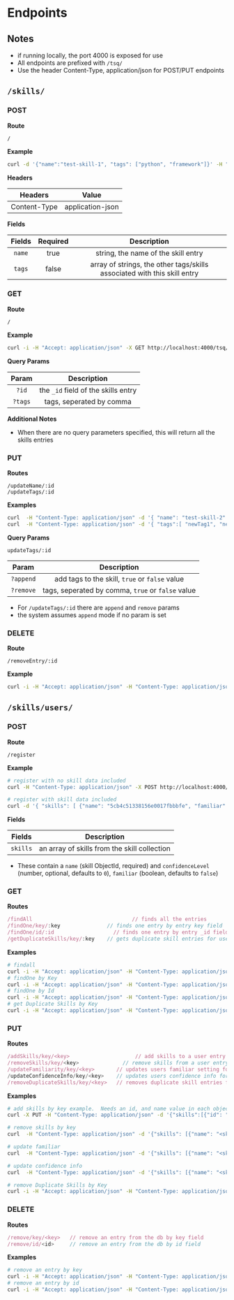 # Endpoints

## Notes

- if running locally, the port 4000 is exposed for use
- All endpoints are prefixed with `/tsq/`
- Use the header Content-Type, application/json for POST/PUT endpoints

## `/skills/`

### POST

**Route**

```code
/
```

**Example**

```bash
curl -d '{"name":"test-skill-1", "tags": ["python", "framework"]}' -H "Content-Type: application/json" -X POST http://localhost:4000/tsq/skills/
```

**Headers**

|     Headers    |        Value        |
|:--------------:|:-------------------:| 
|  Content-Type  |  application-json   |


**Fields**

| Fields | Required | Description | 
|:------:|:--------:|:-----------:|
| `name` |   true   | string, the name of the skill entry | 
| `tags` |   false   | array of strings, the other tags/skills associated with this skill entry | 


### GET

**Route**

```code
/
```

**Example**

```bash
curl -i -H "Accept: application/json" -X GET http://localhost:4000/tsq/skills/
```

**Query Params**

| Param     | Description                         |
|:---------:|:-----------------------------------:|
|   `?id`   | the `_id` field of the skills entry |
|  `?tags`  | tags, seperated by comma            | 

**Additional Notes**

- When there are no query parameters specified, this will return all the skills entries

### PUT

**Routes**

```code
/updateName/:id
/updateTags/:id
```

**Examples**

```bash
curl  -H "Content-Type: application/json" -d '{ "name": "test-skill-2" }'  -X PUT http://localhost:4000/tsq/skills/updateName/<:id>
curl  -H "Content-Type: application/json" -d '{ "tags":[ "newTag1", "newTag2" ] }'  -X PUT http://localhost:4000/tsq/skills/updateTags/<:id>
```

**Query Params**

`updateTags/:id`

| Param         | Description                                        |
|:-------------:|:--------------------------------------------------:|
|   `?append`   | add tags to the skill, `true` or `false` value     |
|  `?remove`    | tags, seperated by comma, `true` or `false` value  | 

- For `/updateTags/:id` there are `append` and `remove` params
- the system assumes `append` mode if no param is set

### DELETE

**Route**

```code
/removeEntry/:id
```
**Example**

```bash
curl -i -H "Accept: application/json" -H "Content-Type: application/json" -X DELETE http://localhost:4000/tsq/skills/removeEntry/<:id>
```

## `/skills/users/`

### POST

**Route**

```code
/register
```

**Example**

```bash
# register with no skill data included
curl -H "Content-Type: application/json" -X POST http://localhost:4000/tsq/skills/users/register

# register with skill data included
curl -d '{ "skills": [ {"name": "5cb4c51338156e0017fbbbfe", "familiar":true, "confidenceLevel": 3} ]}' -H "Content-Type: application/json" -X POST http://localhost:4000/tsq/skills/users/register

```

**Fields**


|    Fields     | Description                                  |
|:-------------:|:--------------------------------------------:|
|   `skills`    | an array of skills from the skill collection |

* These contain a `name` (skill ObjectId, required) and `confidenceLevel` (number, optional, defaults to `0`), `familiar` (boolean, defaults to `false`)


### GET

**Routes**

```javascript
/findAll  					            // finds all the entries
/findOne/key/:key 	            // finds one entry by entry key field
/findOne/id/:id 	              // finds one entry by entry _id field
/getDuplicateSkills/key/:key    // gets duplicate skill entries for user by key, returns skill entry id and count
```

**Examples**

```bash
# findall
curl -i -H "Accept: application/json" -H "Content-Type: application/json" -X GET http://localhost:4000/tsq/skills/users/findAll/
# findOne by Key
curl -i -H "Accept: application/json" -H "Content-Type: application/json" -X GET http://localhost:4000/tsq/skills/users/findOne/key/<key>
# findOne by Id
curl -i -H "Accept: application/json" -H "Content-Type: application/json" -X GET http://localhost:4000/tsq/skills/users/findOne/id/<id>
# get Duplicate Skills by Key
curl -i -H "Accept: application/json" -H "Content-Type: application/json" -X GET http://localhost:4000/tsq/skills/users/getDuplicateSkills/key/<key>
```

### PUT

**Routes**

```javascript
/addSkills/key/<key>			         // add skills to a user entry
/removeSkills/key/<key>		         // remove skills from a user entry
/updateFamiliarity/key/<key>       // updates users familiar setting for a skill (true/false)
/updateConfidenceInfo/key/<key>    // updates users confidence info for a skill
/removeDuplicateSkills/key/<key>   // removes duplicate skill entries for user by key
```

**Examples**

```bash
# add skills by key example.  Needs an id, and name value in each object in the skills array.  optionally, a familiar value can be added 
curl -X PUT -H "Content-Type: application/json" -d '{"skills":[{"id": "5cb6640253143f001088b060", "name": "JavaScript"}]}' http://localhost:4000/tsq/skills/users/addSkills/key/mq1dKEvioUB0Axiv

# remove skills by key
curl  -H "Content-Type: application/json" -d '{"skills": [{"name": "<skill ObjectID>"}]}'  -X PUT http://localhost:4000/tsq/skills/users/removeSkills/key/d60c6X62iC2Qu1P7

# update familiar
curl  -H "Content-Type: application/json" -d '{"skills": [{"name": "<skill ObjectID>", "familiar": true}]}'  -X PUT http://localhost:4000/tsq/skills/users/updateFamiliarity/key/<key>

# update confidence info
curl  -H "Content-Type: application/json" -d '{"skills": [{"name": "<skill ObjectID>", "confidenceLevel": 3 }]}'  -X PUT http://localhost:4000/tsq/skills/users/updateConfidenceInfo/key/<key>

# remove Duplicate Skills by Key
curl -i -H "Accept: application/json" -H "Content-Type: application/json" -X GET http://localhost:4000/tsq/skills/users/removeDuplicateSkills/key/<key>

```

### DELETE

**Routes**

```javascript
/remove/key/<key>	// remove an entry from the db by key field
/remove/id/<id>		// remove an entry from the db by id field
```

**Examples**

```bash
# remove an entry by key
curl -i -H "Accept: application/json" -H "Content-Type: application/json" -X DELETE http://localhost:4000/tsq/skills/users/remove/key/<key>
# remove an entry by id
curl -i -H "Accept: application/json" -H "Content-Type: application/json" -X DELETE http://localhost:4000/tsq/skills/users/remove/id/<_id>
```
